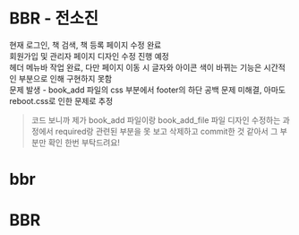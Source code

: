 # BBR - 전소진
현재 로그인, 책 검색, 책 등록 페이지 수정 완료<br>
회원가입 및 관리자 페이지 디자인 수정 진행 예정<br>
헤더 메뉴바 작업 완료, 다만 페이지 이동 시 글자와 아이콘 색이 바뀌는 기능은 시간적인 부분으로 인해 구현하지 못함<br>
문제 발생 - book_add 파일의 css 부분에서 footer의 하단 공백 문제 미해결, 아마도 reboot.css로 인한 문제로 추정
> 코드 보니까 제가 book_add 파일이랑 book_add_file 파일 디자인 수정하는 과정에서 required랑 관련된 부분을 못 보고 삭제하고 commit한 것 같아서 그 부분만 확인 한번 부탁드려요!
# bbr  
# BBR



